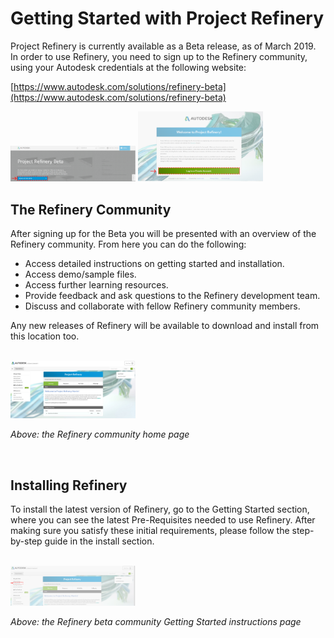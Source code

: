 # Getting Started with Project Refinery

Project Refinery is currently available as a Beta release, as of March 2019. In order to use Refinery, you need to sign up to the Refinery community, using your Autodesk credentials at the following website:

[https://www.autodesk.com/solutions/refinery-beta](https://www.autodesk.com/solutions/refinery-beta)

<img src="../assets/hello/install1.png" style="width:200px;"/>

<img src="../assets/hello/install2.png" style="width:200px;"/>

## The Refinery Community

After signing up for the Beta you will be presented with an overview of the Refinery community. From here you can do the following:

* Access detailed instructions on getting started and installation.
* Access demo/sample files.
* Access further learning resources.
* Provide feedback and ask questions to the Refinery development team.
* Discuss and collaborate with fellow Refinery community members.

Any new releases of Refinery will be available to download and install from this location too.

<br/>

<img src="../assets/hello/install3.png" style="width:200px;"/>

_Above: the Refinery community home page_

<br/>

## Installing Refinery

To install the latest version of Refinery, go to the Getting Started section, where you can see the latest Pre-Requisites needed to use Refinery. After making sure you satisfy these initial requirements, please follow the step-by-step guide in the install section.

<br/>

<img src="../assets/hello/install4.png" style="width:200px;"/>

_Above: the Refinery beta community Getting Started instructions page_

